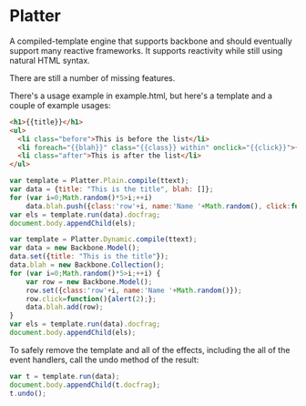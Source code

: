 # Platter

A compiled-template engine that supports backbone and should eventually support many reactive frameworks. It supports reactivity while still using natural HTML syntax.

There are still a number of missing features.

There's a usage example in example.html, but here's a template and a couple of example usages:

```html
<h1>{{title}}</h1>
<ul>
  <li class="before">This is before the list</li>
  <li foreach="{{blah}}" class="{{class}} within" onclick="{{click}}">{{name}}</li>
  <li class="after">This is after the list</li>
</ul>
```

```javascript
var template = Platter.Plain.compile(ttext);
var data = {title: "This is the title", blah: []};
for (var i=0;Math.random()*5>i;++i)
	data.blah.push({class:'row'+i, name:'Name '+Math.random(), click:function(){alert(1);}});
var els = template.run(data).docfrag;
document.body.appendChild(els);
```

```javascript
var template = Platter.Dynamic.compile(ttext);
var data = new Backbone.Model();
data.set({title: "This is the title"});
data.blah = new Backbone.Collection();
for (var i=0;Math.random()*5>i;++i) {
	var row = new Backbone.Model();
	row.set({class:'row'+i, name:'Name '+Math.random()});
	row.click=function(){alert(2);};
	data.blah.add(row);
}
var els = template.run(data).docfrag;
document.body.appendChild(els);
```

To safely remove the template and all of the effects, including the all of the event handlers, call the undo method of the result:

```javascript
var t = template.run(data);
document.body.appendChild(t.docfrag);
t.undo();
```

